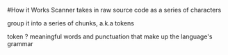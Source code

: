 #How it Works
Scanner takes in raw source code as a series of characters

group it into a series of chunks, a.k.a tokens

token ? meaningful words and punctuation that make up the language's grammar


